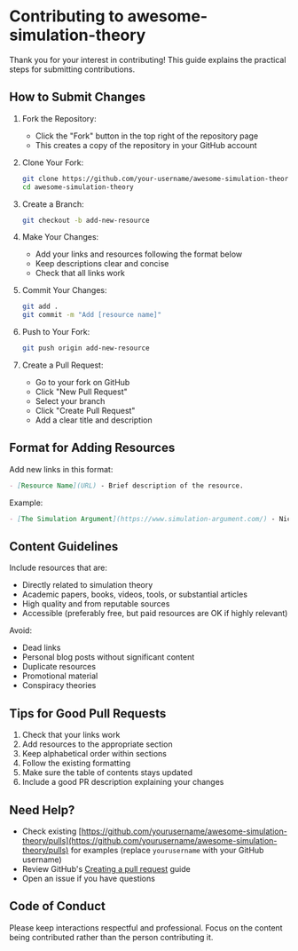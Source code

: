 # Contributing to awesome-simulation-theory

Thank you for your interest in contributing! This guide explains the practical steps for submitting contributions.

## How to Submit Changes

1. Fork the Repository:
   - Click the "Fork" button in the top right of the repository page
   - This creates a copy of the repository in your GitHub account

2. Clone Your Fork:
   ```bash
   git clone https://github.com/your-username/awesome-simulation-theory
   cd awesome-simulation-theory
   ```

3. Create a Branch:
   ```bash
   git checkout -b add-new-resource
   ```

4. Make Your Changes:
   - Add your links and resources following the format below
   - Keep descriptions clear and concise
   - Check that all links work

5. Commit Your Changes:
   ```bash
   git add .
   git commit -m "Add [resource name]"
   ```

6. Push to Your Fork:
   ```bash
   git push origin add-new-resource
   ```

7. Create a Pull Request:
   - Go to your fork on GitHub
   - Click "New Pull Request"
   - Select your branch
   - Click "Create Pull Request"
   - Add a clear title and description

## Format for Adding Resources

Add new links in this format:
```markdown
- [Resource Name](URL) - Brief description of the resource.
```

Example:
```markdown
- [The Simulation Argument](https://www.simulation-argument.com/) - Nick Bostrom's original paper discussing the probability we live in a simulation.
```

## Content Guidelines

Include resources that are:
- Directly related to simulation theory
- Academic papers, books, videos, tools, or substantial articles
- High quality and from reputable sources
- Accessible (preferably free, but paid resources are OK if highly relevant)

Avoid:
- Dead links
- Personal blog posts without significant content
- Duplicate resources
- Promotional material
- Conspiracy theories

## Tips for Good Pull Requests

1. Check that your links work
2. Add resources to the appropriate section
3. Keep alphabetical order within sections
4. Follow the existing formatting
5. Make sure the table of contents stays updated
6. Include a good PR description explaining your changes

## Need Help?

- Check existing [https://github.com/yourusername/awesome-simulation-theory/pulls](https://github.com/yourusername/awesome-simulation-theory/pulls) for examples (replace `yourusername` with your GitHub username)
- Review GitHub's [Creating a pull request](https://docs.github.com/en/github/collaborating-with-issues-and-pull-requests/creating-a-pull-request) guide
- Open an issue if you have questions

## Code of Conduct

Please keep interactions respectful and professional. Focus on the content being contributed rather than the person contributing it.